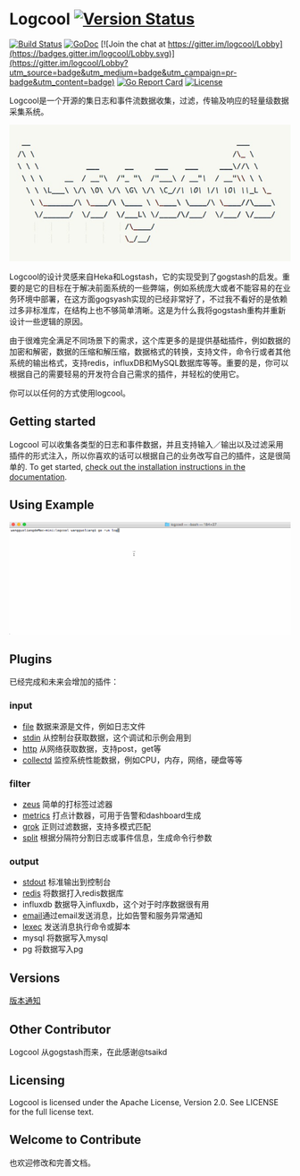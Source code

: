 # Logcool [![Version Status](https://img.shields.io/badge/release-v0.1.0-orange.svg)](https://github.com/wgliang/logcool/releases/tag/v0.1.0)

[![Build Status](https://travis-ci.org/wgliang/logcool.svg?branch=master)](https://travis-ci.org/wgliang/logcool)
[![GoDoc](https://godoc.org/github.com/wgliang/logcool?status.svg)](https://godoc.org/github.com/wgliang/logcool)
[![Join the chat at https://gitter.im/logcool/Lobby](https://badges.gitter.im/logcool/Lobby.svg)](https://gitter.im/logcool/Lobby?utm_source=badge&utm_medium=badge&utm_campaign=pr-badge&utm_content=badge)
[![Go Report Card](https://goreportcard.com/badge/github.com/wgliang/logcool)](https://goreportcard.com/report/github.com/wgliang/logcool)
[![License](https://img.shields.io/badge/LICENSE-Apache2.0-ff69b4.svg)](http://www.apache.org/licenses/LICENSE-2.0.html)


Logcool是一个开源的集日志和事件流数据收集，过滤，传输及响应的轻量级数据采集系统。

![Logcool](../logcool.jpg)

Logcool的设计灵感来自Heka和Logstash，它的实现受到了gogstash的启发。重要的是它的目标在于解决前面系统的一些弊端，例如系统庞大或者不能容易的在业务环境中部署，在这方面gogsyash实现的已经非常好了，不过我不看好的是依赖过多非标准库，在结构上也不够简单清晰。这是为什么我将gogstash重构并重新设计一些逻辑的原因。

由于很难完全满足不同场景下的需求，这个库更多的是提供基础插件，例如数据的加密和解密，数据的压缩和解压缩，数据格式的转换，支持文件，命令行或者其他系统的输出格式，支持redis，influxDB和MySQL数据库等等。重要的是，你可以根据自己的需要轻易的开发符合自己需求的插件，并轻松的使用它。

你可以以任何的方式使用logcool。

## Getting started

Logcool 可以收集各类型的日志和事件数据，并且支持输入／输出以及过滤采用插件的形式注入，所以你喜欢的话可以根据自己的业务改写自己的插件，这是很简单的. To get started, [check out the installation instructions in the documentation](https://godoc.org/github.com/wgliang/logcool).

## Using Example

![Logcool](../logcool.gif)

## Plugins

已经完成和未来会增加的插件：

### input
- [file](https://github.com/wgliang/logcool/tree/master/input/file) 数据来源是文件，例如日志文件
- [stdin](https://github.com/wgliang/logcool/tree/master/input/stdin) 从控制台获取数据，这个调试和示例会用到
- [http](https://github.com/wgliang/logcool/tree/master/input/stdin) 从网络获取数据，支持post，get等
- [collectd](https://github.com/wgliang/logcool/tree/master/input/collectd) 监控系统性能数据，例如CPU，内存，网络，硬盘等等

### filter
- [zeus](https://github.com/wgliang/logcool/tree/master/filter/zeus) 简单的打标签过滤器
- [metrics](https://github.com/wgliang/logcool/tree/master/filter/metrics) 打点计数器，可用于告警和dashboard生成
- [grok](https://github.com/wgliang/logcool/tree/master/filter/grok) 正则过滤数据，支持多模式匹配
- [split](https://github.com/wgliang/logcool/tree/master/filter/split) 根据分隔符分割日志或事件信息，生成命令行参数

### output
- [stdout](https://github.com/wgliang/logcool/tree/master/output/stdout) 标准输出到控制台
- [redis](https://github.com/wgliang/logcool/tree/master/output/redis) 将数据打入redis数据库
- influxdb 数据导入influxdb，这个对于时序数据很有用
- [email](https://github.com/wgliang/logcool/tree/master/output/email)通过email发送消息，比如告警和服务异常通知
- [lexec](https://github.com/wgliang/logcool/tree/master/output/lexec) 发送消息执行命令或脚本
- mysql 将数据写入mysql
- pg 将数据写入pg

## Versions

[版本通知](https://github.com/wgliang/logcool/blob/master/docs/VERSION_UPDATE.md)

## Other Contributor

Logcool 从gogstash而来，在此感谢@tsaikd

## Licensing

Logcool is licensed under the Apache License, Version 2.0. See LICENSE for the full license text.

## Welcome to Contribute


也欢迎修改和完善文档。
